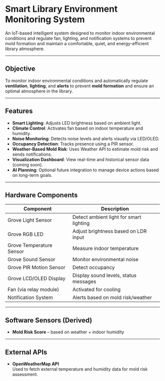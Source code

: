 # Smart Library Environment Monitoring System

An IoT-based intelligent system designed to monitor indoor environmental conditions and regulate fan, lighting, and notification systems to prevent mold formation and maintain a comfortable, quiet, and energy-efficient library atmosphere.

---

## Objective

To monitor indoor environmental conditions and automatically regulate **ventilation**, **lighting**, and **alerts** to prevent **mold formation** and ensure an optimal atmosphere in the library.

---

## Features

- **Smart Lighting**: Adjusts LED brightness based on ambient light.
- **Climate Control**: Activates fan based on indoor temperature and humidity.
- **Noise Monitoring**: Detects noise levels and alerts visually via LED/OLED.
- **Occupancy Detection**: Tracks presence using a PIR sensor.
- **Weather-Based Mold Risk**: Uses Weather API to estimate mold risk and sends notifications.
- **Visualization Dashboard**: View real-time and historical sensor data (coming soon).
- **AI Planning**: Optional future integration to manage device actions based on long-term goals.

---

## Hardware Components

| Component                  | Description                              |
|---------------------------|------------------------------------------|
| Grove Light Sensor        | Detect ambient light for smart lighting  |
| Grove RGB LED             | Adjust brightness based on LDR input     |
| Grove Temperature Sensor  | Measure indoor temperature               |
| Grove Sound Sensor        | Monitor environmental noise              |
| Grove PIR Motion Sensor   | Detect occupancy                         |
| Grove LCD/OLED Display    | Display sound levels, status messages    |
| Fan (via relay module)    | Activated for cooling                    |
| Notification System       | Alerts based on mold risk/weather        |

---

## Software Sensors (Derived)

- **Mold Risk Score** – based on weather + indoor humidity

---

##  External APIs

- **OpenWeatherMap API**  
  Used to fetch external temperature and humidity data for mold risk assessment.


